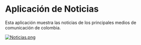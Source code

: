 # Aplicación de Noticias

Esta aplicación muestra las noticias de los principales medios de comunicación de colombia.

[![Noticias.png](https://i.postimg.cc/bNHJBPTH/Noticias.png)](https://postimg.cc/VdvmJ32d)
